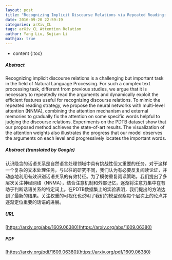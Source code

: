 ```yaml
---
layout: post
title: "Recognizing Implicit Discourse Relations via Repeated Reading: Neural Networks with Multi-Level Attention"
date: 2016-09-20 22:59:19
categories: arXiv_CL
tags: arXiv_CL Attention Relation
author: Yang Liu, Sujian Li
mathjax: true
---
```


* content
{:toc}

##### Abstract
Recognizing implicit discourse relations is a challenging but important task in the field of Natural Language Processing. For such a complex text processing task, different from previous studies, we argue that it is necessary to repeatedly read the arguments and dynamically exploit the efficient features useful for recognizing discourse relations. To mimic the repeated reading strategy, we propose the neural networks with multi-level attention (NNMA), combining the attention mechanism and external memories to gradually fix the attention on some specific words helpful to judging the discourse relations. Experiments on the PDTB dataset show that our proposed method achieves the state-of-art results. The visualization of the attention weights also illustrates the progress that our model observes the arguments on each level and progressively locates the important words.

##### Abstract (translated by Google)
认识隐含的话语关系是自然语言处理领域中具有挑战性但又重要的任务。对于这样一个复杂的文本处理任务，与以往的研究不同，我们认为有必要反复阅读论证，并动态地利用有效识别话语关系的有效特征。为了模仿重复阅读策略，我们提出了多层次关注神经网络（NNMA），结合注意机制和外部记忆，逐渐将注意力集中在有助于判断话语关系的特定词上。在PDTB数据集上的实验表明，我们提出的方法达到了最新的结果。关注权重的可视化也说明了我们的模型观察每个层次上的论点并逐渐定位重要的话语的进展。

##### URL
[https://arxiv.org/abs/1609.06380](https://arxiv.org/abs/1609.06380)

##### PDF
[https://arxiv.org/pdf/1609.06380](https://arxiv.org/pdf/1609.06380)

